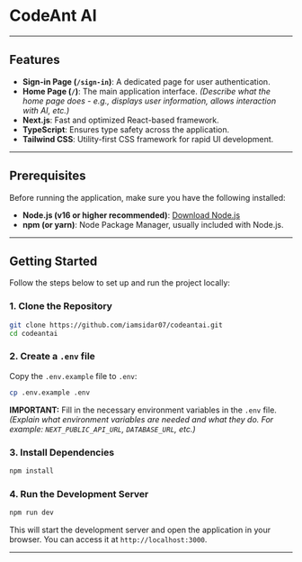 # CodeAnt AI

---

## Features

- **Sign-in Page (`/sign-in`)**: A dedicated page for user authentication.
- **Home Page (`/`)**: The main application interface.  *(Describe what the home page does - e.g., displays user information, allows interaction with AI, etc.)*
- **Next.js**: Fast and optimized React-based framework.
- **TypeScript**: Ensures type safety across the application.
- **Tailwind CSS**: Utility-first CSS framework for rapid UI development.

---

## Prerequisites

Before running the application, make sure you have the following installed:

- **Node.js (v16 or higher recommended)**: [Download Node.js](https://nodejs.org)
- **npm (or yarn)**: Node Package Manager, usually included with Node.js.

---

## Getting Started

Follow the steps below to set up and run the project locally:

### 1. Clone the Repository

```bash
git clone https://github.com/iamsidar07/codeantai.git
cd codeantai
```

### 2. Create a `.env` file

Copy the `.env.example` file to `.env`:

```bash
cp .env.example .env
```

**IMPORTANT:**  Fill in the necessary environment variables in the `.env` file.  *(Explain what environment variables are needed and what they do.  For example:  `NEXT_PUBLIC_API_URL`, `DATABASE_URL`, etc.)*

### 3. Install Dependencies

```bash
npm install
```

### 4. Run the Development Server

```bash
npm run dev
```

This will start the development server and open the application in your browser.  You can access it at `http://localhost:3000`.

---
